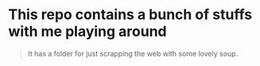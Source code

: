 # This repo contains a bunch of stuffs with me playing around
> It has a folder for just scrapping the web with some lovely soup.

